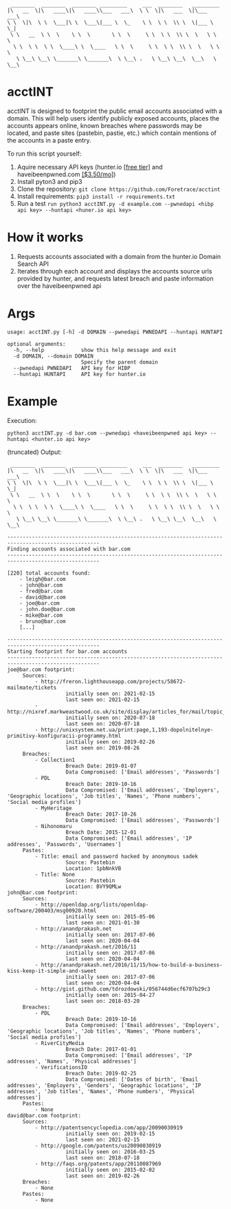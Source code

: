 ``` 
 ________  ________  ________ _________     ___  ________   _________
|\   __  \|\   ____\|\   ____\\___   ___\  \ \  \|\   ___  \|\___   ___\ 
\ \  \|\  \ \  \___|\ \  \___\|___ \  \_    \ \  \ \  \\ \  \|___ \  \_| 
 \ \   __  \ \  \    \ \  \       \ \  \     \ \  \ \  \\ \  \   \ \  \  
  \ \  \ \  \ \  \____\ \  \____   \ \  \     \ \  \ \  \\ \  \   \ \  \ 
   \ \__\ \__\ \_______\ \_______\  \ \__\ .   \ \__\ \__\  \__\   \ \__\
```                                                                   


# acctINT
acctINT is designed to footprint the public email accounts associated with a domain. This will help users identify publicly exposed accounts, places the accounts appears online, known breaches where passwords may be located, and paste sites (pastebin, pastie, etc.) which contain mentions of the accounts in a paste entry.


To run this script yourself:
1. Aquire necessary API keys (hunter.io [[free tier]](https://hunter.io/pricing) and haveibeenpwned.com [[$3.50/mo]](https://haveibeenpwned.com/API/Key))
2. Install pyton3 and pip3
3. Clone the repository: ```git clone https://github.com/Foretrace/acctint```
4. Install requirements: ```pip3 install -r requirements.txt```
5. Run a test ```run python3 acctINT.py -d example.com --pwnedapi <hibp api key> --huntapi <huner.io api key>```



# How it works
1. Requests accounts associated with a domain from the hunter.io Domain Search API
2. Iterates through each account and displays the accounts source urls provided by hunter, and requests latest breach and paste information over the haveibeenpwned api


# Args
```
usage: acctINT.py [-h] -d DOMAIN --pwnedapi PWNEDAPI --huntapi HUNTAPI

optional arguments:
  -h, --help            show this help message and exit
  -d DOMAIN, --domain DOMAIN
                        Specify the parent domain
  --pwnedapi PWNEDAPI   API key for HIBP
  --huntapi HUNTAPI     API key for hunter.io
```

# Example

Execution:
```
python3 acctINT.py -d bar.com --pwnedapi <haveibeenpwned api key> --huntapi <hunter.io api key>
```
(truncated) Output:
```
 ________  ________  ________ _________     ___  ________   _________
|\   __  \|\   ____\|\   ____\\___   ___\  \ \  \|\   ___  \|\___   ___\ 
\ \  \|\  \ \  \___|\ \  \___\|___ \  \_    \ \  \ \  \\ \  \|___ \  \_| 
 \ \   __  \ \  \    \ \  \       \ \  \     \ \  \ \  \\ \  \   \ \  \  
  \ \  \ \  \ \  \____\ \  \____   \ \  \     \ \  \ \  \\ \  \   \ \  \ 
   \ \__\ \__\ \_______\ \_______\  \ \__\ .   \ \__\ \__\  \__\   \ \__\
                                                                     
----------------------------------------------------------------------------------------------------
Finding accounts associated with bar.com
----------------------------------------------------------------------------------------------------

[220] total accounts found:
    - leigh@bar.com
    - john@bar.com
    - fred@bar.com
    - david@bar.com
    - joe@bar.com
    - john.doe@bar.com
    - mike@bar.com
    - bruno@bar.com
    [...]

----------------------------------------------------------------------------------------------------
Starting footprint for bar.com accounts
----------------------------------------------------------------------------------------------------
joe@bar.com footprint:
     Sources:
         - http://freron.lighthouseapp.com/projects/58672-mailmate/tickets
                   initially seen on: 2021-02-15
                   last seen on: 2021-02-15
         - http://nixref.markweastwood.co.uk/site/display/articles_for/mail/topic_is/sendmail
                   initially seen on: 2020-07-18
                   last seen on: 2020-07-18
         - http://unixsystem.net.ua/print:page,1,193-dopolnitelnye-primitivy-konfiguracii-programmy.html
                   initially seen on: 2019-02-26
                   last seen on: 2019-08-26
     Breaches:
         - Collection1
                   Breach Date: 2019-01-07
                   Data Compromised: ['Email addresses', 'Passwords']
         - PDL
                   Breach Date: 2019-10-16
                   Data Compromised: ['Email addresses', 'Employers', 'Geographic locations', 'Job titles', 'Names', 'Phone numbers', 'Social media profiles']
         - MyHeritage
                   Breach Date: 2017-10-26
                   Data Compromised: ['Email addresses', 'Passwords']
         - Nihonomaru
                   Breach Date: 2015-12-01
                   Data Compromised: ['Email addresses', 'IP addresses', 'Passwords', 'Usernames']
     Pastes:
         - Title: email and password hacked by anonymous sadek
                   Source: Pastebin
                   Location: 1pbNnkVB
         - Title: None
                   Source: Pastebin
                   Location: BVY9QMLw
john@bar.com footprint:
     Sources:
         - http://openldap.org/lists/openldap-software/200403/msg00920.html
                   initially seen on: 2015-05-06
                   last seen on: 2021-01-30
         - http://anandprakash.net
                   initially seen on: 2017-07-06
                   last seen on: 2020-04-04
         - http://anandprakash.net/2016/11
                   initially seen on: 2017-07-06
                   last seen on: 2020-04-04
         - http://anandprakash.net/2016/11/15/how-to-build-a-business-kiss-keep-it-simple-and-sweet
                   initially seen on: 2017-07-06
                   last seen on: 2020-04-04
         - http://gist.github.com/tdrozdowski/056744d6ecf6707b29c3
                   initially seen on: 2015-04-27
                   last seen on: 2018-03-20
     Breaches:
         - PDL
                   Breach Date: 2019-10-16
                   Data Compromised: ['Email addresses', 'Employers', 'Geographic locations', 'Job titles', 'Names', 'Phone numbers', 'Social media profiles']
         - RiverCityMedia
                   Breach Date: 2017-01-01
                   Data Compromised: ['Email addresses', 'IP addresses', 'Names', 'Physical addresses']
         - VerificationsIO
                   Breach Date: 2019-02-25
                   Data Compromised: ['Dates of birth', 'Email addresses', 'Employers', 'Genders', 'Geographic locations', 'IP addresses', 'Job titles', 'Names', 'Phone numbers', 'Physical addresses']
     Pastes:
         - None
david@bar.com footprint:
     Sources:
         - http://patentsencyclopedia.com/app/20090030919
                   initially seen on: 2019-02-15
                   last seen on: 2021-02-15
         - http://google.com/patents/us20090030919
                   initially seen on: 2016-03-25
                   last seen on: 2018-07-18
         - http://faqs.org/patents/app/20110087969
                   initially seen on: 2015-02-02
                   last seen on: 2019-02-26
     Breaches:
         - None
     Pastes:
         - None
```


